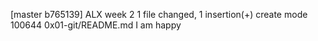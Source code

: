 [master b765139] ALX week 2
 1 file changed, 1 insertion(+)
 create mode 100644 0x01-git/README.md
I am happy
